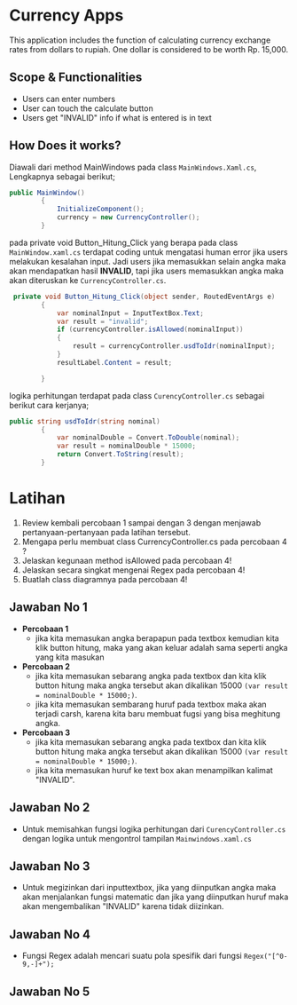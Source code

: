 ﻿# Currency Apps
This application includes the function of calculating currency exchange rates from dollars to rupiah. One dollar is considered to be worth Rp. 15,000.

## Scope & Functionalities
- Users can enter numbers
- User can touch the calculate button
- Users get "INVALID" info if what is entered is in text

## How Does it works?
Diawali dari method MainWindows pada class `MainWindows.Xaml.cs`, Lengkapnya sebagai berikut;

```csharp
public MainWindow()
        {
            InitializeComponent();
            currency = new CurrencyController();
        }
```


pada private void Button_Hitung_Click yang berapa pada class `MainWindow.xaml.cs` terdapat coding untuk mengatasi human error jika users melakukan kesalahan input. Jadi users jika memasukkan selain angka maka akan mendapatkan hasil **INVALID**, tapi jika users memasukkan angka maka akan diteruskan ke `CurrencyController.cs`.  

```csharp
 private void Button_Hitung_Click(object sender, RoutedEventArgs e)
        {
            var nominalInput = InputTextBox.Text;
            var result = "invalid";
            if (currencyController.isAllowed(nominalInput))
            {
                result = currencyController.usdToIdr(nominalInput);
            }
            resultLabel.Content = result;

        }
```

logika perhitungan terdapat pada class `CurencyController.cs` sebagai berikut cara kerjanya;

```csharp
public string usdToIdr(string nominal)
        {
            var nominalDouble = Convert.ToDouble(nominal);
            var result = nominalDouble * 15000;
            return Convert.ToString(result);
        }
```
# Latihan
1. Review kembali percobaan 1 sampai dengan 3 dengan menjawab pertanyaan-pertanyaan pada latihan tersebut.
2. Mengapa perlu membuat class CurrencyController.cs pada percobaan 4 ?
3. Jelaskan kegunaan method isAllowed pada percobaan 4!
4. Jelaskan secara singkat mengenai Regex pada percobaan 4!
5. Buatlah class diagramnya pada percobaan 4! 


## Jawaban No 1
- **Percobaan 1**
  - jika kita memasukan angka berapapun pada textbox kemudian kita klik button hitung, maka yang akan keluar adalah sama seperti angka yang kita masukan
- **Percobaan 2**
  - jika kita memasukan sebarang angka pada textbox dan kita klik button hitung maka angka tersebut akan dikalikan 15000 `(var result = nominalDouble * 15000;)`.
  - jika kita  memasukan sembarang huruf pada textbox maka akan terjadi carsh, karena kita baru membuat fugsi yang bisa meghitung angka.
- **Percobaan 3**
  - jika kita memasukan sebarang angka pada textbox dan kita klik button hitung maka angka tersebut akan dikalikan 15000 `(var result = nominalDouble * 15000;)`.
  - jika kita memasukan huruf ke text box akan menampilkan kalimat "INVALID".

## Jawaban No 2
- Untuk memisahkan fungsi logika perhitungan dari `CurencyController.cs` dengan logika untuk mengontrol tampilan `Mainwindows.xaml.cs`

## Jawaban No 3
- Untuk megizinkan dari inputtextbox, jika yang diinputkan angka maka akan menjalankan fungsi matematic dan jika yang diinputkan huruf maka akan mengembalikan "INVALID" karena tidak diizinkan.

## Jawaban No 4
- Fungsi Regex adalah mencari suatu pola spesifik dari fungsi `Regex("[^0-9,-]+");`

## Jawaban No 5